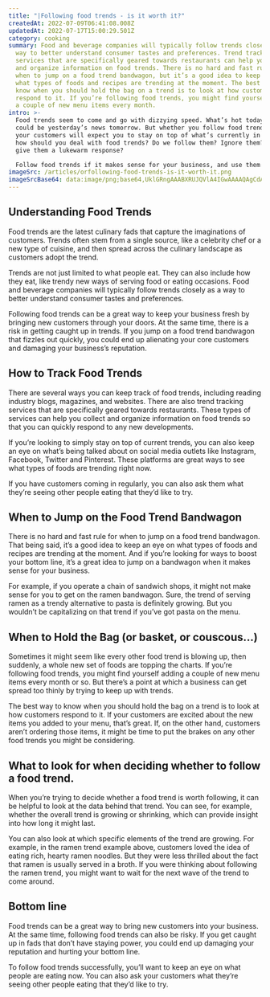 ```yaml
---
title: "|Following food trends - is it worth it?"
createdAt: 2022-07-09T06:41:08.008Z
updatedAt: 2022-07-17T15:00:29.501Z
category: cooking
summary: Food and beverage companies will typically follow trends closely as a
  way to better understand consumer tastes and preferences. Trend tracking
  services that are specifically geared towards restaurants can help you collect
  and organize information on food trends. There is no hard and fast rule for
  when to jump on a food trend bandwagon, but it’s a good idea to keep an eye on
  what types of foods and recipes are trending at the moment. The best way to
  know when you should hold the bag on a trend is to look at how customers
  respond to it. If you’re following food trends, you might find yourself adding
  a couple of new menu items every month.
intro: >-
  Food trends seem to come and go with dizzying speed. What’s hot today
  could be yesterday’s news tomorrow. But whether you follow food trends or not,
  your customers will expect you to stay on top of what’s currently in vogue. So
  how should you deal with food trends? Do we follow them? Ignore them? Or just
  give them a lukewarm response?

  Follow food trends if it makes sense for your business, and use them as a way to stay ahead of competitors and gain new customers. Following trends gives your business an opportunity to attract new customers by keeping your place relevant with the latest tastes and preferences. At the same time, ignoring popular foods can also be risky as that can alienate potential patrons who are looking for those options when they come to dine at your establishment.
imageSrc: /articles/orfollowing-food-trends-is-it-worth-it.png
imageSrcBase64: data:image/png;base64,UklGRngAAABXRUJQVlA4IGwAAAAQAgCdASoKAAoAAUAmJbACdH8AF8VHOrYAAP71Y+OFHGNN0Y2pEl6RC19FYGcib6SLlRDIbXtZKEGxKErYKzWsIrXkFSNtpm74tn80p73j8ALoPmKJBJfX7O2lj5+CTzibrjCPVEOA3xkAAAA=
---
```


## Understanding Food Trends

Food trends are the latest culinary fads that capture the imaginations of customers. Trends often stem from a single source, like a celebrity chef or a new type of cuisine, and then spread across the culinary landscape as customers adopt the trend.

Trends are not just limited to what people eat. They can also include how they eat, like trendy new ways of serving food or eating occasions. Food and beverage companies will typically follow trends closely as a way to better understand consumer tastes and preferences.

Following food trends can be a great way to keep your business fresh by bringing new customers through your doors. At the same time, there is a risk in getting caught up in trends. If you jump on a food trend bandwagon that fizzles out quickly, you could end up alienating your core customers and damaging your business’s reputation.

## How to Track Food Trends

There are several ways you can keep track of food trends, including reading industry blogs, magazines, and websites. There are also trend tracking services that are specifically geared towards restaurants. These types of services can help you collect and organize information on food trends so that you can quickly respond to any new developments.

If you’re looking to simply stay on top of current trends, you can also keep an eye on what’s being talked about on social media outlets like Instagram, Facebook, Twitter and Pinterest. These platforms are great ways to see what types of foods are trending right now.

If you have customers coming in regularly, you can also ask them what they’re seeing other people eating that they’d like to try.

## When to Jump on the Food Trend Bandwagon

There is no hard and fast rule for when to jump on a food trend bandwagon. That being said, it’s a good idea to keep an eye on what types of foods and recipes are trending at the moment. And if you’re looking for ways to boost your bottom line, it’s a great idea to jump on a bandwagon when it makes sense for your business.

For example, if you operate a chain of sandwich shops, it might not make sense for you to get on the ramen bandwagon. Sure, the trend of serving ramen as a trendy alternative to pasta is definitely growing. But you wouldn’t be capitalizing on that trend if you’ve got pasta on the menu.

## When to Hold the Bag (or basket, or couscous…)

Sometimes it might seem like every other food trend is blowing up, then suddenly, a whole new set of foods are topping the charts. If you’re following food trends, you might find yourself adding a couple of new menu items every month or so. But there’s a point at which a business can get spread too thinly by trying to keep up with trends.

The best way to know when you should hold the bag on a trend is to look at how customers respond to it. If your customers are excited about the new items you added to your menu, that’s great. If, on the other hand, customers aren’t ordering those items, it might be time to put the brakes on any other food trends you might be considering.

## What to look for when deciding whether to follow a food trend.

When you’re trying to decide whether a food trend is worth following, it can be helpful to look at the data behind that trend. You can see, for example, whether the overall trend is growing or shrinking, which can provide insight into how long it might last.

You can also look at which specific elements of the trend are growing. For example, in the ramen trend example above, customers loved the idea of eating rich, hearty ramen noodles. But they were less thrilled about the fact that ramen is usually served in a broth. If you were thinking about following the ramen trend, you might want to wait for the next wave of the trend to come around.

## Bottom line

Food trends can be a great way to bring new customers into your business. At the same time, following food trends can also be risky. If you get caught up in fads that don’t have staying power, you could end up damaging your reputation and hurting your bottom line.

To follow food trends successfully, you’ll want to keep an eye on what people are eating now. You can also ask your customers what they’re seeing other people eating that they’d like to try.
